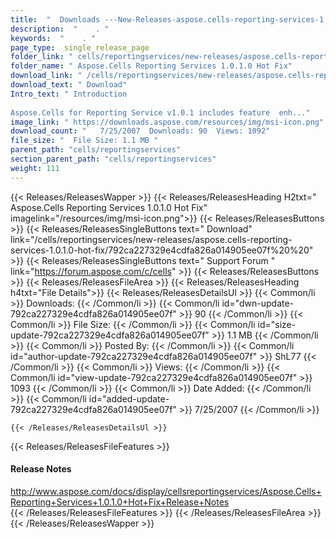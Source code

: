 ```yaml
---
title:  "  Downloads ---New-Releases-aspose.cells-reporting-services-1.0.1.0-hot-fix . " 
description:  "    . " 
keywords:  "    . " 
page_type:  single_release_page
folder_link: " cells/reportingservices/new-releases/aspose.cells-reporting-services-1.0.1.0-hot-fix/"
folder_name: " Aspose.Cells Reporting Services 1.0.1.0 Hot Fix"
download_link: " /cells/reportingservices/new-releases/aspose.cells-reporting-services-1.0.1.0-hot-fix/792ca227329e4cdfa826a014905ee07f"
download_text: " Download"
Intro_text: " Introduction
 
Aspose.Cells for Reporting Service v1.0.1 includes feature  enh..."
image_link: " https://downloads.aspose.com/resources/img/msi-icon.png"
download_count: "   7/25/2007  Downloads: 90  Views: 1092"
file_size: "  File Size: 1.1 MB "
parent_path: "cells/reportingservices"
section_parent_path: "cells/reportingservices"
weight: 111 
---
```


{{< Releases/ReleasesWapper >}}
  {{< Releases/ReleasesHeading H2txt=" Aspose.Cells Reporting Services 1.0.1.0 Hot Fix" imagelink="/resources/img/msi-icon.png">}}
  {{< Releases/ReleasesButtons >}}
    {{< Releases/ReleasesSingleButtons text=" Download" link="/cells/reportingservices/new-releases/aspose.cells-reporting-services-1.0.1.0-hot-fix/792ca227329e4cdfa826a014905ee07f%20%20" >}}
    {{< Releases/ReleasesSingleButtons text=" Support Forum " link="https://forum.aspose.com/c/cells" >}}
  {{< Releases/ReleasesButtons >}}
  {{< Releases/ReleasesFileArea >}}
    {{< Releases/ReleasesHeading h4txt="File Details">}}
    {{< Releases/ReleasesDetailsUl >}}
            {{< Common/li  >}} Downloads: {{< /Common/li >}} 
      {{< Common/li id="dwn-update-792ca227329e4cdfa826a014905ee07f" >}} 90 {{< /Common/li >}} 
      {{< Common/li  >}} File Size: {{< /Common/li >}} 
      {{< Common/li id="size-update-792ca227329e4cdfa826a014905ee07f" >}} 1.1 MB {{< /Common/li >}} 
      {{< Common/li  >}} Posted By: {{< /Common/li >}} 
      {{< Common/li id="author-update-792ca227329e4cdfa826a014905ee07f" >}} ShL77 {{< /Common/li >}} 
      {{< Common/li  >}} Views: {{< /Common/li >}} 
      {{< Common/li id="view-update-792ca227329e4cdfa826a014905ee07f" >}} 1093 {{< /Common/li >}} 
      {{< Common/li  >}} Date Added: {{< /Common/li >}} 
      {{< Common/li id="added-update-792ca227329e4cdfa826a014905ee07f" >}} 7/25/2007 {{< /Common/li >}} 

    {{< /Releases/ReleasesDetailsUl >}}

  {{< Releases/ReleasesFileFeatures >}}
      <h4>Release Notes</h4><div><a href="http://www.aspose.com/docs/display/cellsreportingservices/Aspose.Cells+Reporting+Services+1.0.1.0+Hot+Fix+Release+Notes">http://www.aspose.com/docs/display/cellsreportingservices/Aspose.Cells+Reporting+Services+1.0.1.0+Hot+Fix+Release+Notes</a></div>
  {{< /Releases/ReleasesFileFeatures >}}
 {{< /Releases/ReleasesFileArea >}}
{{< /Releases/ReleasesWapper >}}


